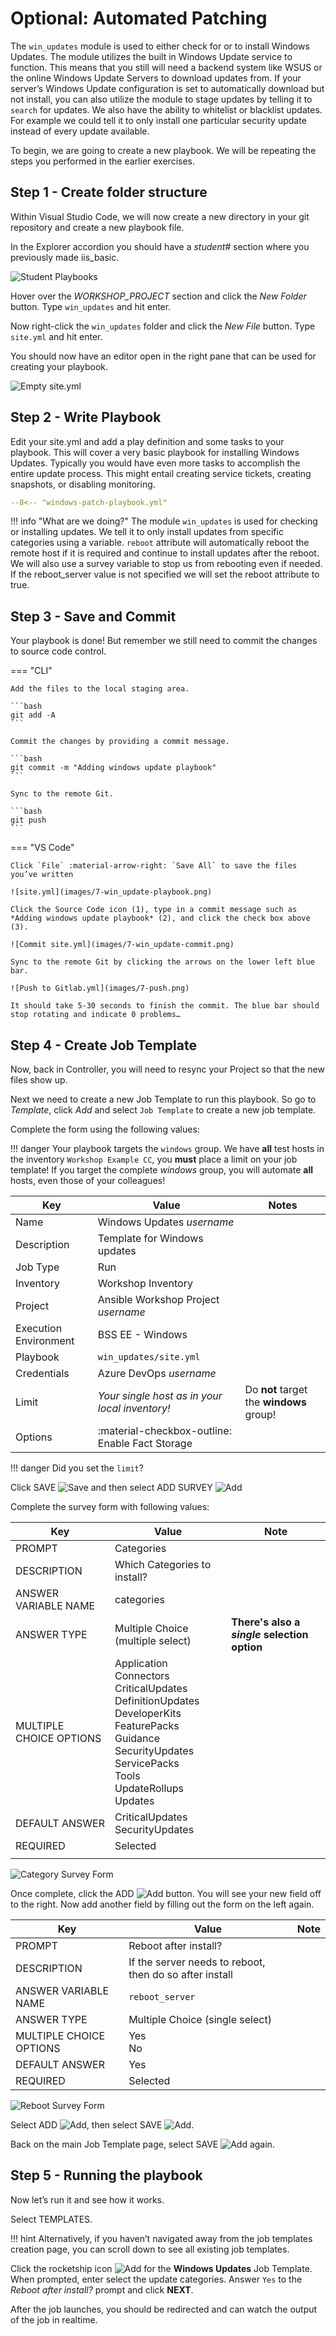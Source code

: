 # Optional: Automated Patching

The `win_updates` module is used to either check for or to install Windows Updates. The module utilizes the built in Windows Update service to function. This means that you still will need a backend system like WSUS or the online Windows Update Servers to download updates from. If your server’s Windows Update configuration is set to automatically download but not install, you can also utilize the module to stage updates by telling it to `search` for updates. We also have the ability to whitelist or blacklist updates. For example we could tell it to only install one particular security update instead of every update available.

To begin, we are going to create a new playbook. We will be repeating the steps you performed in the earlier exercises.

## Step 1 - Create folder structure

Within Visual Studio Code, we will now create a new directory in your git repository and create a new playbook file.

In the Explorer accordion you should have a *student\#* section where you previously made iis\_basic.

![Student Playbooks](images/7-vscode-existing-folders.png)

Hover over the *WORKSHOP_PROJECT* section and click the *New Folder* button. Type `win_updates` and hit enter.

Now right-click the `win_updates` folder and click the *New File* button. Type `site.yml` and hit enter.

You should now have an editor open in the right pane that can be used for creating your playbook.

![Empty site.yml](images/7-create-win_updates.png)

## Step 2 - Write Playbook

Edit your site.yml and add a play definition and some tasks to your playbook. This will cover a very basic playbook for installing Windows Updates. Typically you would have even more tasks to accomplish the entire update process. This might entail creating service tickets, creating snapshots, or disabling monitoring.

```yaml
--8<-- "windows-patch-playbook.yml"
```

!!! info "What are we doing?"
    The module `win_updates` is used for checking or installing updates. We tell it to only install updates from specific categories using a variable. `reboot` attribute will automatically reboot the remote host if it is required and continue to install updates after the reboot. We will also use a survey variable to stop us from rebooting even if needed. If the reboot\_server value is not specified we will set the reboot attribute to true.

## Step 3 - Save and Commit

Your playbook is done! But remember we still need to commit the changes to source code control.

=== "CLI"

    Add the files to the local staging area.

    ```bash
    git add -A
    ```

    Commit the changes by providing a commit message.

    ```bash
    git commit -m "Adding windows update playbook"
    ```

    Sync to the remote Git.

    ```bash
    git push
    ```

=== "VS Code"

    Click `File` :material-arrow-right: `Save All` to save the files you’ve written

    ![site.yml](images/7-win_update-playbook.png)

    Click the Source Code icon (1), type in a commit message such as *Adding windows update playbook* (2), and click the check box above (3).

    ![Commit site.yml](images/7-win_update-commit.png)

    Sync to the remote Git by clicking the arrows on the lower left blue bar.

    ![Push to Gitlab.yml](images/7-push.png)

    It should take 5-30 seconds to finish the commit. The blue bar should stop rotating and indicate 0 problems…

## Step 4 - Create Job Template

Now, back in Controller, you will need to resync your Project so that the new files show up.

Next we need to create a new Job Template to run this playbook. So go to *Template*, click *Add* and select `Job Template` to create a new job template.

Complete the form using the following values:

!!! danger
    Your playbook targets the `windows` group. We have **all** test hosts in the inventory `Workshop Example CC`, you **must** place a limit on your job template!
    If you target the complete *windows* group, you will automate **all** hosts, even those of your colleagues!

| Key                   | Value                                           | Notes                                    |
| --------------------- | ----------------------------------------------- | ---------------------------------------- |
| Name                  | Windows Updates *username*                      |                                          |
| Description           | Template for Windows updates                    |                                          |
| Job Type              | Run                                             |                                          |
| Inventory             | Workshop Inventory                              |                                          |
| Project               | Ansible Workshop Project *username*             |                                          |
| Execution Environment | BSS EE - Windows                                |                                          |
| Playbook              | `win_updates/site.yml`                          |                                          |
| Credentials           | Azure DevOps *username*                         |                                          |
| Limit                 | *Your single host as in your local inventory!*  | Do **not** target the **windows** group! |
| Options               | :material-checkbox-outline: Enable Fact Storage |                                          |

!!! danger
    Did you set the `limit`?

Click SAVE ![Save](images/at_save.png) and then select ADD SURVEY
![Add](images/at_add_survey.png)

Complete the survey form with following values:

| Key                     | Value                                                                                                                                                  | Note                                         |
|-------------------------|--------------------------------------------------------------------------------------------------------------------------------------------------------|----------------------------------------------|
| PROMPT                  | Categories                                                                                                                                             |                                              |
| DESCRIPTION             | Which Categories to install?                                                                                                                           |                                              |
| ANSWER VARIABLE NAME    | categories                                                                                                                                             |                                              |
| ANSWER TYPE             | Multiple Choice (multiple select)                                                                                                                      | **There's also a *single* selection option** |
| MULTIPLE CHOICE OPTIONS |  Application<br>Connectors<br>CriticalUpdates<br>DefinitionUpdates<br>DeveloperKits<br>FeaturePacks Guidance<br>SecurityUpdates<br>ServicePacks<br>Tools<br>UpdateRollups<br>Updates |                                              |
| DEFAULT ANSWER          |  CriticalUpdates<br>SecurityUpdates                                                                                                                       |                                              |
| REQUIRED                | Selected                                                                                                                                               |                                              |
|                         |                                                                                                                                                        |                                              |

![Category Survey Form](images/7-category-survey.png)

Once complete, click the ADD ![Add](images/at_add.png) button. You will see your new field off to the right. Now add another field by filling out the form on the left again.

| Key                     | Value                                                   | Note |
|-------------------------|---------------------------------------------------------|------|
| PROMPT                  | Reboot after install?                                   |      |
| DESCRIPTION             | If the server needs to reboot, then do so after install |      |
| ANSWER VARIABLE NAME    | `reboot_server`                                         |      |
| ANSWER TYPE             | Multiple Choice (single select)                         |      |
| MULTIPLE CHOICE OPTIONS | Yes<br>No                                               |      |
| DEFAULT ANSWER          | Yes                                                     |      |
| REQUIRED                | Selected                                                |      |

![Reboot Survey Form](images/7-reboot-survey.png)

Select ADD ![Add](images/at_add.png), then select SAVE ![Add](images/at_save.png).

Back on the main Job Template page, select SAVE ![Add](images/at_save.png) again.

## Step 5 - Running the playbook

Now let’s run it and see how it works.

Select TEMPLATES.

!!! hint
    Alternatively, if you haven’t navigated away from the job templates creation page, you can scroll down to see all existing job templates.

Click the rocketship icon ![Add](images/at_launch_icon.png) for the **Windows Updates** Job Template.  
When prompted, enter select the update categories. Answer `Yes` to the *Reboot after install?* prompt and click **NEXT**.

After the job launches, you should be redirected and can watch the output of the job in realtime.

